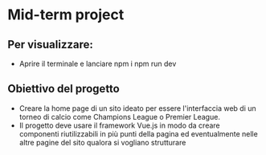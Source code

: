 # Mid-term project

## Per visualizzare:

- Aprire il terminale e lanciare
npm i
npm run dev

## Obiettivo del progetto

- Creare la home page di un sito ideato per essere l'interfaccia web di un torneo di calcio come Champions League o Premier League.
- Il progetto deve usare il framework Vue.js in modo da creare componenti riutilizzabili in più punti della pagina ed eventualmente nelle altre pagine del sito qualora si vogliano strutturare
